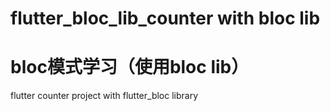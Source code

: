 # flutter_bloc_lib_counter  with bloc lib
# bloc模式学习（使用bloc lib）

flutter counter project with flutter_bloc library
